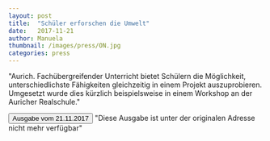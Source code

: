 ```yaml
---
layout: post
title:  "Schüler erforschen die Umwelt"
date:   2017-11-21
author: Manuela
thumbnail: /images/press/ON.jpg
categories: press
---
```

"Aurich. Fachübergreifender Unterricht bietet Schülern die Möglichkeit, unterschiedlichste Fähigkeiten gleichzeitig in einem Projekt auszuprobieren. Umgesetzt wurde dies kürzlich beispielsweise in einem Workshop an der Auricher Realschule."

<a href='{{ site.baseurl | append: "/docs/Artikel_Aurich.pdf" }}' target="_blank">
    <button class="btn">Ausgabe vom 21.11.2017</button></a>
"Diese Ausgabe ist unter der originalen Adresse nicht mehr verfügbar"
